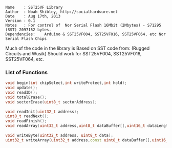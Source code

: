 ```
Name    : SST25VF Library                         
Author  : Noah Shibley, http://socialhardware.net                       
Date    : Aug 17th, 2013                                  
Version : 0.1                                               
Notes   : For control of  Nor Serial Flash 16Mbit (2Mbytes) - S71295 (SST) 2097152 bytes.
Dependencies:	 Arduino & SST25VF004, SST25VF016, SST25VF064, etc Nor Serial Flash Chips   
```

Much of the code in the library is Based on SST code from: (Rugged Circuits and Wusik)
Should work for SST25VF004, SST25VF016, SST25VF064, etc. 

### List of Functions

```cpp
void begin(int chipSelect,int writeProtect,int hold);
void update();
void readID();
void totalErase();
void sectorErase(uint8_t sectorAddress);
	
void readInit(uint32_t address);
uint8_t readNext();
void readFinish();
void readArray(uint32_t address,uint8_t dataBuffer[],uint16_t dataLength);
	
void writeByte(uint32_t address, uint8_t data);
uint32_t writeArray(uint32_t address,const uint8_t dataBuffer[],uint16_t dataLength);
```

